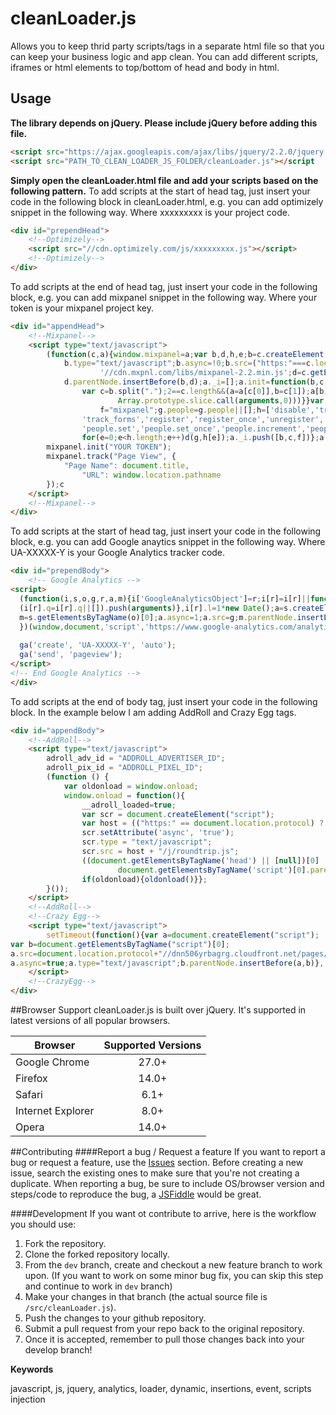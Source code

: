# cleanLoader.js
Allows you to keep thrid party scripts/tags in a separate html file so that you can keep your business logic and app clean. You can add different scripts, iframes or html elements to top/bottom of head and body in html.

## Usage
**The library depends on jQuery. Please include jQuery before adding this file.** 
```html
<script src="https://ajax.googleapis.com/ajax/libs/jquery/2.2.0/jquery.min.js"></script>
<script src="PATH_TO_CLEAN_LOADER_JS_FOLDER/cleanLoader.js"></script
```
**Simply open the cleanLoader.html file and add your scripts based on the following pattern.**
To add scripts at the start of head tag, just insert your code in the following block in cleanLoader.html, e.g. you can add optimizely snippet in the following way. Where xxxxxxxxx is your project code.
```html
<div id="prependHead">
    <!--Optimizely-->
    <script src="//cdn.optimizely.com/js/xxxxxxxxx.js"></script>
    <!--Optimizely-->
</div>
```

To add scripts at the end of head tag, just insert your code in the following block, e.g. you can add mixpanel snippet in the following way. Where your token is your mixpanel project key.
```html
<div id="appendHead">
    <!--Mixpanel-->
    <script type="text/javascript">
        (function(c,a){window.mixpanel=a;var b,d,h,e;b=c.createElement("script");
            b.type="text/javascript";b.async=!0;b.src=("https:"===c.location.protocol?"https:":"http:")+
                    '//cdn.mxpnl.com/libs/mixpanel-2.2.min.js';d=c.getElementsByTagName("script")[0];
            d.parentNode.insertBefore(b,d);a._i=[];a.init=function(b,c,f){function d(a,b){
                var c=b.split(".");2==c.length&&(a=a[c[0]],b=c[1]);a[b]=function(){a.push([b].concat(
                        Array.prototype.slice.call(arguments,0)))}}var g=a;"undefined"!==typeof f?g=a[f]=[]:
                    f="mixpanel";g.people=g.people||[];h=['disable','track','track_pageview','track_links',
                'track_forms','register','register_once','unregister','identify','alias','name_tag','set_config',
                'people.set','people.set_once','people.increment','people.track_charge','people.append'];
                for(e=0;e<h.length;e++)d(g,h[e]);a._i.push([b,c,f])};a.__SV=1.2;})(document,window.mixpanel||[]);
        mixpanel.init("YOUR TOKEN");
        mixpanel.track("Page View", {
            "Page Name": document.title,
                "URL": window.location.pathname
        });c
    </script>
    <!--Mixpanel-->
</div>
```

To add scripts at the start of head tag, just insert your code in the following block, e.g. you can add Google anaytics snippet in the following way. Where UA-XXXXX-Y is your Google Analytics tracker code.
```html
<div id="prependBody">
    <!-- Google Analytics -->
<script>
  (function(i,s,o,g,r,a,m){i['GoogleAnalyticsObject']=r;i[r]=i[r]||function(){
  (i[r].q=i[r].q||[]).push(arguments)},i[r].l=1*new Date();a=s.createElement(o),
  m=s.getElementsByTagName(o)[0];a.async=1;a.src=g;m.parentNode.insertBefore(a,m)
  })(window,document,'script','https://www.google-analytics.com/analytics.js','ga');
  
  ga('create', 'UA-XXXXX-Y', 'auto');
  ga('send', 'pageview');
</script>
<!-- End Google Analytics -->
</div>
```

To add scripts at the end of body tag, just insert your code in the following block. In the example below I am adding AddRoll and Crazy Egg tags.
```html
<div id="appendBody">
    <!--AddRoll-->
    <script type="text/javascript">
        adroll_adv_id = "ADDROLL_ADVERTISER_ID";
        adroll_pix_id = "ADDROLL_PIXEL_ID";
        (function () {
            var oldonload = window.onload;
            window.onload = function(){
                __adroll_loaded=true;
                var scr = document.createElement("script");
                var host = (("https:" == document.location.protocol) ? "https://s.adroll.com" : "http://a.adroll.com");
                scr.setAttribute('async', 'true');
                scr.type = "text/javascript";
                scr.src = host + "/j/roundtrip.js";
                ((document.getElementsByTagName('head') || [null])[0] ||
                        document.getElementsByTagName('script')[0].parentNode).appendChild(scr);
                if(oldonload){oldonload()}};
        }());
    </script>
    <!--AddRoll-->
    <!--Crazy Egg-->
    <script type="text/javascript">
        setTimeout(function(){var a=document.createElement("script");
var b=document.getElementsByTagName("script")[0];
a.src=document.location.protocol+"//dnn506yrbagrg.cloudfront.net/pages/scripts/0014/4786.js?"+Math.floor(new Date().getTime()/3600000);
a.async=true;a.type="text/javascript";b.parentNode.insertBefore(a,b)}, 1);
    </script>
    <!--CrazyEgg-->
</div>
```
##Browser Support
cleanLoader.js is built over jQuery. It's supported in latest versions of all popular browsers.

| Browser           | Supported Versions
| ------------------|:-----------------:|
| Google Chrome     | 27.0+             |
| Firefox           | 14.0+             |
| Safari            | 6.1+              |
| Internet Explorer | 8.0+             |
| Opera             | 14.0+             |

##Contributing
####Report a bug / Request a feature
If you want to report a bug or request a feature, use the [Issues](https://github.com/fouadbhatti/clean-loader/issues) section. Before creating a new issue, search the existing ones to make sure that you're not creating a duplicate. When reporting a bug, be sure to include OS/browser version and steps/code to reproduce the bug, a [JSFiddle](http://jsfiddle.net/) would be great.

####Development
If you want ot contribute to arrive, here is the workflow you should use:

1. Fork the repository.
2. Clone the forked repository locally.
3. From the `dev` branch, create and checkout a new feature branch to work upon. (If you want to work on some minor bug fix, you can skip this step and continue to work in `dev` branch)
4. Make your changes in that branch (the actual source file is `/src/cleanLoader.js`).
5. Push the changes to your github repository.
6. Submit a pull request from your repo back to the original repository.
7. Once it is accepted, remember to pull those changes back into your develop branch!

**Keywords**

javascript, js, jquery, analytics, loader, dynamic, insertions, event, scripts injection

